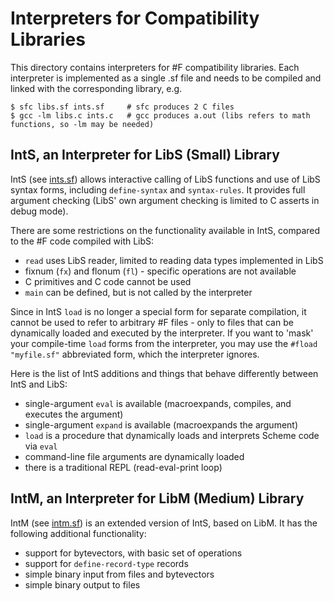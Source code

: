 # Interpreters for Compatibility Libraries
                         
This directory contains interpreters for #F compatibility libraries. Each interpreter is implemented as a single .sf file and needs to be compiled and linked with the corresponding library, e.g.

```
$ sfc libs.sf ints.sf     # sfc produces 2 C files
$ gcc -lm libs.c ints.c   # gcc produces a.out (libs refers to math functions, so -lm may be needed)
```

## IntS, an Interpreter for LibS (Small) Library

IntS (see [ints.sf](https://raw.githubusercontent.com/false-schemers/sharpF/master/int/ints.sf)) allows interactive calling of LibS functions and use of LibS syntax forms, including `define-syntax` and `syntax-rules`. It provides full argument checking (LibS' own argument checking is limited to C asserts in debug mode).

There are some restrictions on the functionality available in IntS, compared to the #F code compiled with LibS:

  *  `read` uses LibS reader, limited to reading data types implemented in LibS
  *  fixnum (`fx`) and flonum (`fl`) - specific operations are not available
  *  C primitives and C code cannot be used
  *  `main` can be defined, but is not called by the interpreter

Since in IntS `load` is no longer a special form for separate compilation, it cannot be used to refer
to arbitrary #F files - only to files that can be dynamically loaded and executed by the interpreter. If you want to 'mask' your compile-time `load` forms from the interpreter, you may use the `#fload "myfile.sf"` abbreviated form, which the interpreter ignores.

Here is the list of IntS additions and things that behave differently between IntS and LibS:

  *  single-argument `eval` is available (macroexpands, compiles, and executes the argument)
  *  single-argument `expand` is available (macroexpands the argument)
  *  `load` is a procedure that dynamically loads and interprets Scheme code via `eval` 
  *  command-line file arguments are dynamically loaded 
  *  there is a traditional REPL (read-eval-print loop)


## IntM, an Interpreter for LibM (Medium) Library

IntM (see [intm.sf](https://raw.githubusercontent.com/false-schemers/sharpF/master/int/intm.sf)) is an extended version of IntS, based on LibM. It has the following additional functionality:

  *  support for bytevectors, with basic set of operations
  *  support for `define-record-type` records
  *  simple binary input from files and bytevectors
  *  simple binary output to files
